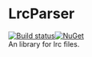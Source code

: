 # LrcParser
[![Build status](https://ci.appveyor.com/api/projects/status/7ne8mex2di844260?svg=true)](https://ci.appveyor.com/project/OpportunityLiu/lrcparser)[![NuGet](https://img.shields.io/nuget/v/Opportunity.LrcParser.svg)](https://www.nuget.org/packages/Opportunity.LrcParser/)  
An library for lrc files.
